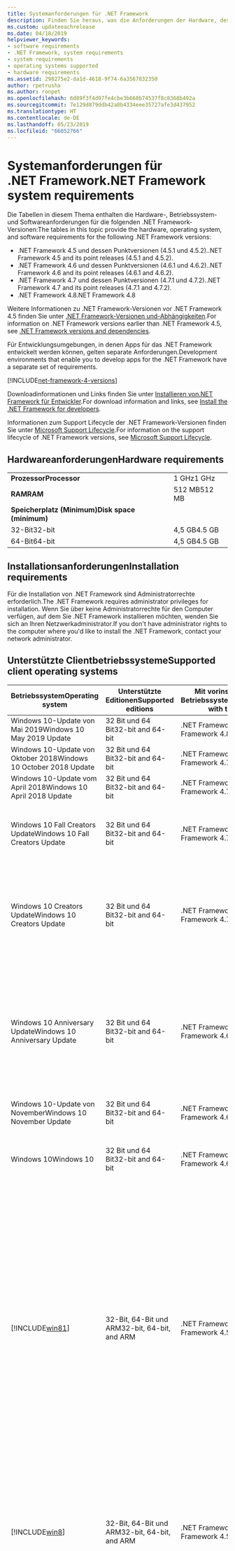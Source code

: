 ```yaml
---
title: Systemanforderungen für .NET Framework
description: Finden Sie heraus, was die Anforderungen der Hardware, des Betriebssystems und der Software sind, um .NET Framework 4.5 und höhere Versionen zu installieren.
ms.custom: updateeachrelease
ms.date: 04/18/2019
helpviewer_keywords:
- software requirements
- .NET Framework, system requirements
- system requirements
- operating systems supported
- hardware requirements
ms.assetid: 298275e2-da1d-4618-9f74-6a3567832350
author: rpetrusha
ms.author: ronpet
ms.openlocfilehash: 6d89f3f4d97fe4cbe3b660b74537f8c8368b492a
ms.sourcegitcommit: 7e129d879ddb42a8b4334eee35727afe3d437952
ms.translationtype: HT
ms.contentlocale: de-DE
ms.lasthandoff: 05/23/2019
ms.locfileid: "66052766"
---
```

# <a name="net-framework-system-requirements"></a><span data-ttu-id="fb94a-103">Systemanforderungen für .NET Framework</span><span class="sxs-lookup"><span data-stu-id="fb94a-103">.NET Framework system requirements</span></span>

<span data-ttu-id="fb94a-104">Die Tabellen in diesem Thema enthalten die Hardware-, Betriebssystem- und Softwareanforderungen für die folgenden .NET Framework-Versionen:</span><span class="sxs-lookup"><span data-stu-id="fb94a-104">The tables in this topic provide the hardware, operating system, and software requirements for the following .NET Framework versions:</span></span>

* <span data-ttu-id="fb94a-105">.NET Framework 4.5 und dessen Punktversionen (4.5.1 und 4.5.2).</span><span class="sxs-lookup"><span data-stu-id="fb94a-105">.NET Framework 4.5 and its point releases (4.5.1 and 4.5.2).</span></span>
* <span data-ttu-id="fb94a-106">.NET Framework 4.6 und dessen Punktversionen (4.6.1 und 4.6.2).</span><span class="sxs-lookup"><span data-stu-id="fb94a-106">.NET Framework 4.6 and its point releases (4.6.1 and 4.6.2).</span></span>
* <span data-ttu-id="fb94a-107">.NET Framework 4.7 und dessen Punktversionen (4.7.1 und 4.7.2).</span><span class="sxs-lookup"><span data-stu-id="fb94a-107">.NET Framework 4.7 and its point releases (4.7.1 and 4.7.2).</span></span>
* <span data-ttu-id="fb94a-108">.NET Framework 4.8</span><span class="sxs-lookup"><span data-stu-id="fb94a-108">.NET Framework 4.8</span></span>

<span data-ttu-id="fb94a-109">Weitere Informationen zu .NET Framework-Versionen vor .NET Framework 4.5 finden Sie unter [.NET Framework-Versionen und-Abhängigkeiten](../migration-guide/versions-and-dependencies.md).</span><span class="sxs-lookup"><span data-stu-id="fb94a-109">For information on .NET Framework versions earlier than .NET Framework 4.5, see [.NET Framework versions and dependencies](../migration-guide/versions-and-dependencies.md).</span></span>

<span data-ttu-id="fb94a-110">Für Entwicklungsumgebungen, in denen Apps für das .NET Framework entwickelt werden können, gelten separate Anforderungen.</span><span class="sxs-lookup"><span data-stu-id="fb94a-110">Development environments that enable you to develop apps for the .NET Framework have a separate set of requirements.</span></span>

[!INCLUDE[net-framework-4-versions](../../../includes/net-framework-4x-versions.md)]

<span data-ttu-id="fb94a-111">Downloadinformationen und Links finden Sie unter [Installieren von.NET Framework für Entwickler](../../../docs/framework/install/guide-for-developers.md).</span><span class="sxs-lookup"><span data-stu-id="fb94a-111">For download information and links, see [Install the .NET Framework for developers](../../../docs/framework/install/guide-for-developers.md).</span></span>

<span data-ttu-id="fb94a-112">Informationen zum Support Lifecycle der .NET Framework-Versionen finden Sie unter [Microsoft Support Lifecycle](https://support.microsoft.com/lifecycle/search?sort=PN&alpha=Microsoft%20.NET%20Framework&Filter=FilterNO).</span><span class="sxs-lookup"><span data-stu-id="fb94a-112">For information on the support lifecycle of .NET Framework versions, see [Microsoft Support Lifecycle](https://support.microsoft.com/lifecycle/search?sort=PN&alpha=Microsoft%20.NET%20Framework&Filter=FilterNO).</span></span>

## <a name="hardware-requirements"></a><span data-ttu-id="fb94a-113">Hardwareanforderungen</span><span class="sxs-lookup"><span data-stu-id="fb94a-113">Hardware requirements</span></span>

|                          |        |
| ------------------------ | ------ |
| <span data-ttu-id="fb94a-114">**Prozessor**</span><span class="sxs-lookup"><span data-stu-id="fb94a-114">**Processor**</span></span>            | <span data-ttu-id="fb94a-115">1 GHz</span><span class="sxs-lookup"><span data-stu-id="fb94a-115">1 GHz</span></span>  |
| <span data-ttu-id="fb94a-116">**RAM**</span><span class="sxs-lookup"><span data-stu-id="fb94a-116">**RAM**</span></span>                  | <span data-ttu-id="fb94a-117">512 MB</span><span class="sxs-lookup"><span data-stu-id="fb94a-117">512 MB</span></span> |
| <span data-ttu-id="fb94a-118">**Speicherplatz (Minimum)**</span><span class="sxs-lookup"><span data-stu-id="fb94a-118">**Disk space (minimum)**</span></span> |        |
| <span data-ttu-id="fb94a-119">32-Bit</span><span class="sxs-lookup"><span data-stu-id="fb94a-119">32-bit</span></span>                   | <span data-ttu-id="fb94a-120">4,5 GB</span><span class="sxs-lookup"><span data-stu-id="fb94a-120">4.5 GB</span></span> |
| <span data-ttu-id="fb94a-121">64-Bit</span><span class="sxs-lookup"><span data-stu-id="fb94a-121">64-bit</span></span>                   | <span data-ttu-id="fb94a-122">4,5 GB</span><span class="sxs-lookup"><span data-stu-id="fb94a-122">4.5 GB</span></span> |

## <a name="installation-requirements"></a><span data-ttu-id="fb94a-123">Installationsanforderungen</span><span class="sxs-lookup"><span data-stu-id="fb94a-123">Installation requirements</span></span>

<span data-ttu-id="fb94a-124">Für die Installation von .NET Framework sind Administratorrechte erforderlich.</span><span class="sxs-lookup"><span data-stu-id="fb94a-124">The .NET Framework requires administrator privileges for installation.</span></span> <span data-ttu-id="fb94a-125">Wenn Sie über keine Administratorrechte für den Computer verfügen, auf dem Sie .NET Framework installieren möchten, wenden Sie sich an Ihren Netzwerkadministrator.</span><span class="sxs-lookup"><span data-stu-id="fb94a-125">If you don't have administrator rights to the computer where you'd like to install the .NET Framework, contact your network administrator.</span></span>

## <a name="supported-client-operating-systems"></a><span data-ttu-id="fb94a-126">Unterstützte Clientbetriebssysteme</span><span class="sxs-lookup"><span data-stu-id="fb94a-126">Supported client operating systems</span></span>

| <span data-ttu-id="fb94a-127">Betriebssystem</span><span class="sxs-lookup"><span data-stu-id="fb94a-127">Operating system</span></span> | <span data-ttu-id="fb94a-128">Unterstützte Editionen</span><span class="sxs-lookup"><span data-stu-id="fb94a-128">Supported editions</span></span> | <span data-ttu-id="fb94a-129">Mit vorinstalliertem Betriebssystem</span><span class="sxs-lookup"><span data-stu-id="fb94a-129">Preinstalled with the OS</span></span> | <span data-ttu-id="fb94a-130">Separat installierbar</span><span class="sxs-lookup"><span data-stu-id="fb94a-130">Installable separately</span></span> |
| ---------------- | ------------------ | ------------------------ | ---------------------- |
| <span data-ttu-id="fb94a-131">Windows 10-Update von Mai 2019</span><span class="sxs-lookup"><span data-stu-id="fb94a-131">Windows 10 May 2019 Update</span></span> | <span data-ttu-id="fb94a-132">32 Bit und 64 Bit</span><span class="sxs-lookup"><span data-stu-id="fb94a-132">32-bit and 64-bit</span></span> | <span data-ttu-id="fb94a-133">.NET Framework 4.8</span><span class="sxs-lookup"><span data-stu-id="fb94a-133">.NET Framework 4.8</span></span> | -- |
| <span data-ttu-id="fb94a-134">Windows 10-Update von Oktober 2018</span><span class="sxs-lookup"><span data-stu-id="fb94a-134">Windows 10 October 2018 Update</span></span> | <span data-ttu-id="fb94a-135">32 Bit und 64 Bit</span><span class="sxs-lookup"><span data-stu-id="fb94a-135">32-bit and 64-bit</span></span> | <span data-ttu-id="fb94a-136">.NET Framework 4.7.2</span><span class="sxs-lookup"><span data-stu-id="fb94a-136">.NET Framework 4.7.2</span></span> | <span data-ttu-id="fb94a-137">.NET Framework 4.8</span><span class="sxs-lookup"><span data-stu-id="fb94a-137">.NET Framework 4.8</span></span> |
| <span data-ttu-id="fb94a-138">Windows 10-Update vom April 2018</span><span class="sxs-lookup"><span data-stu-id="fb94a-138">Windows 10 April 2018 Update</span></span> | <span data-ttu-id="fb94a-139">32 Bit und 64 Bit</span><span class="sxs-lookup"><span data-stu-id="fb94a-139">32-bit and 64-bit</span></span> | <span data-ttu-id="fb94a-140">.NET Framework 4.7.2</span><span class="sxs-lookup"><span data-stu-id="fb94a-140">.NET Framework 4.7.2</span></span> |<span data-ttu-id="fb94a-141">.NET Framework 4.8</span><span class="sxs-lookup"><span data-stu-id="fb94a-141">.NET Framework 4.8</span></span>|
| <span data-ttu-id="fb94a-142">Windows 10 Fall Creators Update</span><span class="sxs-lookup"><span data-stu-id="fb94a-142">Windows 10 Fall Creators Update</span></span> | <span data-ttu-id="fb94a-143">32 Bit und 64 Bit</span><span class="sxs-lookup"><span data-stu-id="fb94a-143">32-bit and 64-bit</span></span> | <span data-ttu-id="fb94a-144">.NET Framework 4.7.1</span><span class="sxs-lookup"><span data-stu-id="fb94a-144">.NET Framework 4.7.1</span></span> | <span data-ttu-id="fb94a-145">.NET Framework 4.7.2</span><span class="sxs-lookup"><span data-stu-id="fb94a-145">.NET Framework 4.7.2</span></span><br/><br/><span data-ttu-id="fb94a-146">.NET Framework 4.8</span><span class="sxs-lookup"><span data-stu-id="fb94a-146">.NET Framework 4.8</span></span> |
| <span data-ttu-id="fb94a-147">Windows 10 Creators Update</span><span class="sxs-lookup"><span data-stu-id="fb94a-147">Windows 10 Creators Update</span></span> | <span data-ttu-id="fb94a-148">32 Bit und 64 Bit</span><span class="sxs-lookup"><span data-stu-id="fb94a-148">32-bit and 64-bit</span></span> | <span data-ttu-id="fb94a-149">.NET Framework 4.7</span><span class="sxs-lookup"><span data-stu-id="fb94a-149">.NET Framework 4.7</span></span> | <span data-ttu-id="fb94a-150">.NET Framework 4.7.1</span><span class="sxs-lookup"><span data-stu-id="fb94a-150">.NET Framework 4.7.1</span></span><br/><br/><span data-ttu-id="fb94a-151">.NET Framework 4.7.2</span><span class="sxs-lookup"><span data-stu-id="fb94a-151">.NET Framework 4.7.2</span></span><br/><br/><span data-ttu-id="fb94a-152">.NET Framework 4.8</span><span class="sxs-lookup"><span data-stu-id="fb94a-152">.NET Framework 4.8</span></span> |
| <span data-ttu-id="fb94a-153">Windows 10 Anniversary Update</span><span class="sxs-lookup"><span data-stu-id="fb94a-153">Windows 10 Anniversary Update</span></span> | <span data-ttu-id="fb94a-154">32 Bit und 64 Bit</span><span class="sxs-lookup"><span data-stu-id="fb94a-154">32-bit and 64-bit</span></span> | <span data-ttu-id="fb94a-155">.NET Framework 4.6.2</span><span class="sxs-lookup"><span data-stu-id="fb94a-155">.NET Framework 4.6.2</span></span> |<span data-ttu-id="fb94a-156">.NET Framework 4.7</span><span class="sxs-lookup"><span data-stu-id="fb94a-156">.NET Framework 4.7</span></span><br/><br/><span data-ttu-id="fb94a-157">.NET Framework 4.7.1</span><span class="sxs-lookup"><span data-stu-id="fb94a-157">.NET Framework 4.7.1</span></span><br/><br/><span data-ttu-id="fb94a-158">.NET Framework 4.7.2</span><span class="sxs-lookup"><span data-stu-id="fb94a-158">.NET Framework 4.7.2</span></span><br/><br/><span data-ttu-id="fb94a-159">.NET Framework 4.8</span><span class="sxs-lookup"><span data-stu-id="fb94a-159">.NET Framework 4.8</span></span>  |
| <span data-ttu-id="fb94a-160">Windows 10-Update von November</span><span class="sxs-lookup"><span data-stu-id="fb94a-160">Windows 10 November Update</span></span> | <span data-ttu-id="fb94a-161">32 Bit und 64 Bit</span><span class="sxs-lookup"><span data-stu-id="fb94a-161">32-bit and 64-bit</span></span> | <span data-ttu-id="fb94a-162">.NET Framework 4.6.1</span><span class="sxs-lookup"><span data-stu-id="fb94a-162">.NET Framework 4.6.1</span></span> | <span data-ttu-id="fb94a-163">.NET Framework 4.6.2</span><span class="sxs-lookup"><span data-stu-id="fb94a-163">.NET Framework 4.6.2</span></span> |
| <span data-ttu-id="fb94a-164">Windows 10</span><span class="sxs-lookup"><span data-stu-id="fb94a-164">Windows 10</span></span> | <span data-ttu-id="fb94a-165">32 Bit und 64 Bit</span><span class="sxs-lookup"><span data-stu-id="fb94a-165">32-bit and 64-bit</span></span> | <span data-ttu-id="fb94a-166">.NET Framework 4.6</span><span class="sxs-lookup"><span data-stu-id="fb94a-166">.NET Framework 4.6</span></span> | <span data-ttu-id="fb94a-167">.NET Framework 4.6.1</span><span class="sxs-lookup"><span data-stu-id="fb94a-167">.NET Framework 4.6.1</span></span> <br/><br/> <span data-ttu-id="fb94a-168">.NET Framework 4.6.2</span><span class="sxs-lookup"><span data-stu-id="fb94a-168">.NET Framework 4.6.2</span></span> |
| [!INCLUDE[win81](../../../includes/win81-md.md)] | <span data-ttu-id="fb94a-169">32-Bit, 64-Bit und ARM</span><span class="sxs-lookup"><span data-stu-id="fb94a-169">32-bit, 64-bit, and ARM</span></span> | <span data-ttu-id="fb94a-170">.NET Framework 4.5.1</span><span class="sxs-lookup"><span data-stu-id="fb94a-170">.NET Framework 4.5.1</span></span> | <span data-ttu-id="fb94a-171">.NET Framework 4.5.2</span><span class="sxs-lookup"><span data-stu-id="fb94a-171">.NET Framework 4.5.2</span></span><br /><br /> <span data-ttu-id="fb94a-172">.NET Framework 4.6</span><span class="sxs-lookup"><span data-stu-id="fb94a-172">.NET Framework 4.6</span></span><br /><br /> <span data-ttu-id="fb94a-173">.NET Framework 4.6.1</span><span class="sxs-lookup"><span data-stu-id="fb94a-173">.NET Framework 4.6.1</span></span><br /><br /> <span data-ttu-id="fb94a-174">.NET Framework 4.6.2</span><span class="sxs-lookup"><span data-stu-id="fb94a-174">.NET Framework 4.6.2</span></span><br /><br /><span data-ttu-id="fb94a-175">.NET Framework 4.7</span><span class="sxs-lookup"><span data-stu-id="fb94a-175">.NET Framework 4.7</span></span><br/><br/><span data-ttu-id="fb94a-176">.NET Framework 4.7.1</span><span class="sxs-lookup"><span data-stu-id="fb94a-176">.NET Framework 4.7.1</span></span><br/><br/><span data-ttu-id="fb94a-177">.NET Framework 4.7.2</span><span class="sxs-lookup"><span data-stu-id="fb94a-177">.NET Framework 4.7.2</span></span><br/><br/><span data-ttu-id="fb94a-178">.NET Framework 4.8</span><span class="sxs-lookup"><span data-stu-id="fb94a-178">.NET Framework 4.8</span></span> |
| [!INCLUDE[win8](../../../includes/win8-md.md)] | <span data-ttu-id="fb94a-179">32-Bit, 64-Bit und ARM</span><span class="sxs-lookup"><span data-stu-id="fb94a-179">32-bit, 64-bit, and ARM</span></span> | <span data-ttu-id="fb94a-180">.NET Framework 4.5</span><span class="sxs-lookup"><span data-stu-id="fb94a-180">.NET Framework 4.5</span></span> | <span data-ttu-id="fb94a-181">.NET Framework 4.5.1</span><span class="sxs-lookup"><span data-stu-id="fb94a-181">.NET Framework 4.5.1</span></span><br /><br /><span data-ttu-id="fb94a-182">.NET Framework 4.5.2</span><span class="sxs-lookup"><span data-stu-id="fb94a-182">.NET Framework 4.5.2</span></span><br /><br /> <span data-ttu-id="fb94a-183">.NET Framework 4.6</span><span class="sxs-lookup"><span data-stu-id="fb94a-183">.NET Framework 4.6</span></span><br /><br /> <span data-ttu-id="fb94a-184">.NET Framework 4.6.1</span><span class="sxs-lookup"><span data-stu-id="fb94a-184">.NET Framework 4.6.1</span></span> |
| <span data-ttu-id="fb94a-185">Windows 7 SP1</span><span class="sxs-lookup"><span data-stu-id="fb94a-185">Windows 7 SP1</span></span>|<span data-ttu-id="fb94a-186">32 Bit und 64 Bit</span><span class="sxs-lookup"><span data-stu-id="fb94a-186">32-bit and 64-bit</span></span> | -- | <span data-ttu-id="fb94a-187">.NET Framework 4</span><span class="sxs-lookup"><span data-stu-id="fb94a-187">.NET Framework 4</span></span><br /><br /> <span data-ttu-id="fb94a-188">.NET Framework 4.5</span><span class="sxs-lookup"><span data-stu-id="fb94a-188">.NET Framework 4.5</span></span><br /><br /> <span data-ttu-id="fb94a-189">.NET Framework 4.5.1</span><span class="sxs-lookup"><span data-stu-id="fb94a-189">.NET Framework 4.5.1</span></span><br /><br /> <span data-ttu-id="fb94a-190">.NET Framework 4.5.2</span><span class="sxs-lookup"><span data-stu-id="fb94a-190">.NET Framework 4.5.2</span></span><br /><br /> <span data-ttu-id="fb94a-191">.NET Framework 4.6</span><span class="sxs-lookup"><span data-stu-id="fb94a-191">.NET Framework 4.6</span></span><br /><br /> <span data-ttu-id="fb94a-192">.NET Framework 4.6.1</span><span class="sxs-lookup"><span data-stu-id="fb94a-192">.NET Framework 4.6.1</span></span><br /><br /> <span data-ttu-id="fb94a-193">.NET Framework 4.6.2</span><span class="sxs-lookup"><span data-stu-id="fb94a-193">.NET Framework 4.6.2</span></span><br /><br /><span data-ttu-id="fb94a-194">.NET Framework 4.7</span><span class="sxs-lookup"><span data-stu-id="fb94a-194">.NET Framework 4.7</span></span><br/><br/><span data-ttu-id="fb94a-195">.NET Framework 4.7.1</span><span class="sxs-lookup"><span data-stu-id="fb94a-195">.NET Framework 4.7.1</span></span><br/><br/><span data-ttu-id="fb94a-196">.NET Framework 4.7.2</span><span class="sxs-lookup"><span data-stu-id="fb94a-196">.NET Framework 4.7.2</span></span><br/><br/><span data-ttu-id="fb94a-197">.NET Framework 4.8</span><span class="sxs-lookup"><span data-stu-id="fb94a-197">.NET Framework 4.8</span></span> |
| <span data-ttu-id="fb94a-198">Windows Vista SP2</span><span class="sxs-lookup"><span data-stu-id="fb94a-198">Windows Vista SP2</span></span>|<span data-ttu-id="fb94a-199">32 Bit und 64 Bit</span><span class="sxs-lookup"><span data-stu-id="fb94a-199">32-bit and 64-bit</span></span> | -- | <span data-ttu-id="fb94a-200">.NET Framework 4</span><span class="sxs-lookup"><span data-stu-id="fb94a-200">.NET Framework 4</span></span><br /><br /> <span data-ttu-id="fb94a-201">.NET Framework 4.5</span><span class="sxs-lookup"><span data-stu-id="fb94a-201">.NET Framework 4.5</span></span><br /><br /> <span data-ttu-id="fb94a-202">.NET Framework 4.5.1</span><span class="sxs-lookup"><span data-stu-id="fb94a-202">.NET Framework 4.5.1</span></span><br /><br /> <span data-ttu-id="fb94a-203">.NET Framework 4.5.2</span><span class="sxs-lookup"><span data-stu-id="fb94a-203">.NET Framework 4.5.2</span></span><br /><br /> <span data-ttu-id="fb94a-204">.NET Framework 4.6</span><span class="sxs-lookup"><span data-stu-id="fb94a-204">.NET Framework 4.6</span></span> |
| <span data-ttu-id="fb94a-205">Windows XP</span><span class="sxs-lookup"><span data-stu-id="fb94a-205">Windows XP</span></span> |<span data-ttu-id="fb94a-206">32 Bit und 64 Bit</span><span class="sxs-lookup"><span data-stu-id="fb94a-206">32-bit and 64-bit</span></span> | -- | <span data-ttu-id="fb94a-207">.NET Framework 4</span><span class="sxs-lookup"><span data-stu-id="fb94a-207">.NET Framework 4</span></span> |

 <span data-ttu-id="fb94a-208">**Hinweise:**</span><span class="sxs-lookup"><span data-stu-id="fb94a-208">**Notes:**</span></span>

- <span data-ttu-id="fb94a-209">Auf Windows 7-Systemen erfordert .NET Framework Windows 7 SP1.</span><span class="sxs-lookup"><span data-stu-id="fb94a-209">On Windows 7 systems, the .NET Framework requires Windows 7 SP1.</span></span> <span data-ttu-id="fb94a-210">Wenn Sie mit Windows 7 arbeiten und Service Pack 1 noch nicht installiert haben, müssen Sie dies nachholen, bevor Sie .NET Framework installieren.</span><span class="sxs-lookup"><span data-stu-id="fb94a-210">If you're on Windows 7 and haven't yet installed Service Pack 1, you need to do so before installing the .NET Framework.</span></span>

- <span data-ttu-id="fb94a-211">.NET Framework 4.5 wird in der Windows Preinstallation Environment (Windows PE) unterstützt.</span><span class="sxs-lookup"><span data-stu-id="fb94a-211">.NET Framework 4.5 is supported on the Windows Preinstallation Environment (Windows PE).</span></span> <span data-ttu-id="fb94a-212">Windows PE unterstützt nicht alle Funktionen.</span><span class="sxs-lookup"><span data-stu-id="fb94a-212">Not all features are supported on Windows PE.</span></span>

- <span data-ttu-id="fb94a-213">.NET Framework 4 unterstützt auch die IA64-Plattform.</span><span class="sxs-lookup"><span data-stu-id="fb94a-213">.NET Framework 4 also supports the IA64 platform.</span></span>

- <span data-ttu-id="fb94a-214">Um bestmögliche Kompatibilität und höchste Sicherheit zu gewährleisten, wird für alle Plattformen empfohlen, ein Upgrade auf das neueste Windows Service Pack durchzuführen und wichtige Updates zu installieren, die auf der [Windows Update-Website](https://go.microsoft.com/fwlink/?LinkId=168461) verfügbar sind.</span><span class="sxs-lookup"><span data-stu-id="fb94a-214">For all platforms, we recommend that you upgrade to the latest Windows Service Pack and install critical updates available from the [Windows Update website](https://go.microsoft.com/fwlink/?LinkId=168461) to ensure the best compatibility and security.</span></span>

- <span data-ttu-id="fb94a-215">Unter 64-Bit-Betriebssystemen unterstützt das .NET Framework sowohl WOW64 (32-Bit-Verarbeitung auf einem 64-Bit-Computer) als auch native 64-Bit-Verarbeitung.</span><span class="sxs-lookup"><span data-stu-id="fb94a-215">On 64-bit operating systems, the .NET Framework supports both WOW64 (32-bit processing on a 64-bit machine) and| native 64-bit processing.</span></span>

## <a name="supported-server-operating-systems"></a><span data-ttu-id="fb94a-216">Unterstützte Serverbetriebssysteme</span><span class="sxs-lookup"><span data-stu-id="fb94a-216">Supported server operating systems</span></span>

| <span data-ttu-id="fb94a-217">Betriebssystem</span><span class="sxs-lookup"><span data-stu-id="fb94a-217">Operating system</span></span> | <span data-ttu-id="fb94a-218">Unterstützte Editionen</span><span class="sxs-lookup"><span data-stu-id="fb94a-218">Supported editions</span></span> | <span data-ttu-id="fb94a-219">Mit vorinstalliertem Betriebssystem</span><span class="sxs-lookup"><span data-stu-id="fb94a-219">Preinstalled with the OS</span></span> | <span data-ttu-id="fb94a-220">Separat installierbar</span><span class="sxs-lookup"><span data-stu-id="fb94a-220">Installable separately</span></span> |
| ---------------- | ------------------ | ------------------------ | ---------------------- |
| <span data-ttu-id="fb94a-221">Windows Server 2019</span><span class="sxs-lookup"><span data-stu-id="fb94a-221">Windows Server 2019</span></span> | <span data-ttu-id="fb94a-222">64-Bit</span><span class="sxs-lookup"><span data-stu-id="fb94a-222">64-bit</span></span> | <span data-ttu-id="fb94a-223">.NET Framework 4.7.2</span><span class="sxs-lookup"><span data-stu-id="fb94a-223">.NET Framework 4.7.2</span></span> | <span data-ttu-id="fb94a-224">.NET Framework 4.8</span><span class="sxs-lookup"><span data-stu-id="fb94a-224">.NET Framework 4.8</span></span> |
| <span data-ttu-id="fb94a-225">Windows Server, Version 1809</span><span class="sxs-lookup"><span data-stu-id="fb94a-225">Windows Server, version 1809</span></span> | <span data-ttu-id="fb94a-226">64-Bit</span><span class="sxs-lookup"><span data-stu-id="fb94a-226">64-bit</span></span> | <span data-ttu-id="fb94a-227">.NET Framework 4.7.2</span><span class="sxs-lookup"><span data-stu-id="fb94a-227">.NET Framework 4.7.2</span></span> | <span data-ttu-id="fb94a-228">.NET Framework 4.8</span><span class="sxs-lookup"><span data-stu-id="fb94a-228">.NET Framework 4.8</span></span> |
| <span data-ttu-id="fb94a-229">Windows Server Version 1803</span><span class="sxs-lookup"><span data-stu-id="fb94a-229">Windows Server, version 1803</span></span> | <span data-ttu-id="fb94a-230">64-Bit</span><span class="sxs-lookup"><span data-stu-id="fb94a-230">64-bit</span></span> | <span data-ttu-id="fb94a-231">.NET Framework 4.7.2</span><span class="sxs-lookup"><span data-stu-id="fb94a-231">.NET Framework 4.7.2</span></span> | <span data-ttu-id="fb94a-232">.NET Framework 4.8</span><span class="sxs-lookup"><span data-stu-id="fb94a-232">.NET Framework 4.8</span></span> |
| <span data-ttu-id="fb94a-233">Windows Server, Version 1709</span><span class="sxs-lookup"><span data-stu-id="fb94a-233">Windows Server, version 1709</span></span> | <span data-ttu-id="fb94a-234">64-Bit</span><span class="sxs-lookup"><span data-stu-id="fb94a-234">64-bit</span></span> | <span data-ttu-id="fb94a-235">.NET Framework 4.7.1</span><span class="sxs-lookup"><span data-stu-id="fb94a-235">.NET Framework 4.7.1</span></span> | <span data-ttu-id="fb94a-236">.NET Framework 4.7.2</span><span class="sxs-lookup"><span data-stu-id="fb94a-236">.NET Framework 4.7.2</span></span>|
| <span data-ttu-id="fb94a-237">Windows Server 2016</span><span class="sxs-lookup"><span data-stu-id="fb94a-237">Windows Server 2016</span></span> | <span data-ttu-id="fb94a-238">64-Bit</span><span class="sxs-lookup"><span data-stu-id="fb94a-238">64-bit</span></span> | <span data-ttu-id="fb94a-239">.NET Framework 4.6.2</span><span class="sxs-lookup"><span data-stu-id="fb94a-239">.NET Framework 4.6.2</span></span> | <span data-ttu-id="fb94a-240">.NET Framework 4.7</span><span class="sxs-lookup"><span data-stu-id="fb94a-240">.NET Framework 4.7</span></span><br/><br/> <span data-ttu-id="fb94a-241">.NET Framework 4.7.1</span><span class="sxs-lookup"><span data-stu-id="fb94a-241">.NET Framework 4.7.1</span></span><br/><br/><span data-ttu-id="fb94a-242">.NET Framework 4.7.2</span><span class="sxs-lookup"><span data-stu-id="fb94a-242">.NET Framework 4.7.2</span></span><br/><br/><span data-ttu-id="fb94a-243">.NET Framework 4.8</span><span class="sxs-lookup"><span data-stu-id="fb94a-243">.NET Framework 4.8</span></span> |
| <span data-ttu-id="fb94a-244">Windows Server 2012 R2</span><span class="sxs-lookup"><span data-stu-id="fb94a-244">Windows Server 2012 R2</span></span> | <span data-ttu-id="fb94a-245">64-Bit</span><span class="sxs-lookup"><span data-stu-id="fb94a-245">64-bit</span></span> | <span data-ttu-id="fb94a-246">.NET Framework 4.5.1</span><span class="sxs-lookup"><span data-stu-id="fb94a-246">.NET Framework 4.5.1</span></span> | <span data-ttu-id="fb94a-247">.NET Framework 4.5.2</span><span class="sxs-lookup"><span data-stu-id="fb94a-247">.NET Framework 4.5.2</span></span><br /><br /> <span data-ttu-id="fb94a-248">.NET Framework 4.6</span><span class="sxs-lookup"><span data-stu-id="fb94a-248">.NET Framework 4.6</span></span><br /><br /> <span data-ttu-id="fb94a-249">.NET Framework 4.6.1</span><span class="sxs-lookup"><span data-stu-id="fb94a-249">.NET Framework 4.6.1</span></span><br /><br /> <span data-ttu-id="fb94a-250">.NET Framework 4.6.2</span><span class="sxs-lookup"><span data-stu-id="fb94a-250">.NET Framework 4.6.2</span></span><br /><br /><span data-ttu-id="fb94a-251">.NET Framework 4.7</span><span class="sxs-lookup"><span data-stu-id="fb94a-251">.NET Framework 4.7</span></span><br/><br/> <span data-ttu-id="fb94a-252">.NET Framework 4.7.1</span><span class="sxs-lookup"><span data-stu-id="fb94a-252">.NET Framework 4.7.1</span></span><br/><br/><span data-ttu-id="fb94a-253">.NET Framework 4.7.2</span><span class="sxs-lookup"><span data-stu-id="fb94a-253">.NET Framework 4.7.2</span></span><br/><br/><span data-ttu-id="fb94a-254">.NET Framework 4.8</span><span class="sxs-lookup"><span data-stu-id="fb94a-254">.NET Framework 4.8</span></span> |
| <span data-ttu-id="fb94a-255">Windows Server 2012 (64-Bit-Edition)</span><span class="sxs-lookup"><span data-stu-id="fb94a-255">Windows Server 2012 (64-bit edition)</span></span> | <span data-ttu-id="fb94a-256">64-Bit</span><span class="sxs-lookup"><span data-stu-id="fb94a-256">64-bit</span></span>| <span data-ttu-id="fb94a-257">.NET Framework 4.5</span><span class="sxs-lookup"><span data-stu-id="fb94a-257">.NET Framework 4.5</span></span> | <span data-ttu-id="fb94a-258">.NET Framework 4.5.1</span><span class="sxs-lookup"><span data-stu-id="fb94a-258">.NET Framework 4.5.1</span></span><br /><br /> <span data-ttu-id="fb94a-259">.NET Framework 4.5.2</span><span class="sxs-lookup"><span data-stu-id="fb94a-259">.NET Framework 4.5.2</span></span><br /><br /> <span data-ttu-id="fb94a-260">.NET Framework 4.6</span><span class="sxs-lookup"><span data-stu-id="fb94a-260">.NET Framework 4.6</span></span><br /><br /> <span data-ttu-id="fb94a-261">.NET Framework 4.6.1</span><span class="sxs-lookup"><span data-stu-id="fb94a-261">.NET Framework 4.6.1</span></span><br /><br /> <span data-ttu-id="fb94a-262">.NET Framework 4.6.2</span><span class="sxs-lookup"><span data-stu-id="fb94a-262">.NET Framework 4.6.2</span></span><br /><br /><span data-ttu-id="fb94a-263">.NET Framework 4.7</span><span class="sxs-lookup"><span data-stu-id="fb94a-263">.NET Framework 4.7</span></span><br/><br/><span data-ttu-id="fb94a-264">.NET Framework 4.7.1</span><span class="sxs-lookup"><span data-stu-id="fb94a-264">.NET Framework 4.7.1</span></span><br/><br/><span data-ttu-id="fb94a-265">.NET Framework 4.7.2</span><span class="sxs-lookup"><span data-stu-id="fb94a-265">.NET Framework 4.7.2</span></span><br/><br/><span data-ttu-id="fb94a-266">.NET Framework 4.8</span><span class="sxs-lookup"><span data-stu-id="fb94a-266">.NET Framework 4.8</span></span> |
| <span data-ttu-id="fb94a-267">Windows Server 2008 R2 SP1</span><span class="sxs-lookup"><span data-stu-id="fb94a-267">Windows Server 2008 R2 SP1</span></span>|<span data-ttu-id="fb94a-268">64-Bit</span><span class="sxs-lookup"><span data-stu-id="fb94a-268">64-bit</span></span> | -- | <span data-ttu-id="fb94a-269">.NET Framework 4</span><span class="sxs-lookup"><span data-stu-id="fb94a-269">.NET Framework 4</span></span><br /><br /> <span data-ttu-id="fb94a-270">.NET Framework 4.5</span><span class="sxs-lookup"><span data-stu-id="fb94a-270">.NET Framework 4.5</span></span><br /><br /> <span data-ttu-id="fb94a-271">.NET Framework 4.5.1</span><span class="sxs-lookup"><span data-stu-id="fb94a-271">.NET Framework 4.5.1</span></span><br /><br /> <span data-ttu-id="fb94a-272">.NET Framework 4.5.2</span><span class="sxs-lookup"><span data-stu-id="fb94a-272">.NET Framework 4.5.2</span></span><br /><br /> <span data-ttu-id="fb94a-273">.NET Framework 4.6</span><span class="sxs-lookup"><span data-stu-id="fb94a-273">.NET Framework 4.6</span></span><br /><br /> <span data-ttu-id="fb94a-274">.NET Framework 4.6.1</span><span class="sxs-lookup"><span data-stu-id="fb94a-274">.NET Framework 4.6.1</span></span><br /><br /> <span data-ttu-id="fb94a-275">.NET Framework 4.6.2</span><span class="sxs-lookup"><span data-stu-id="fb94a-275">.NET Framework 4.6.2</span></span><br /><br /><span data-ttu-id="fb94a-276">.NET Framework 4.7</span><span class="sxs-lookup"><span data-stu-id="fb94a-276">.NET Framework 4.7</span></span><br/><br/><span data-ttu-id="fb94a-277">.NET Framework 4.7.1</span><span class="sxs-lookup"><span data-stu-id="fb94a-277">.NET Framework 4.7.1</span></span><br/><br/><span data-ttu-id="fb94a-278">.NET Framework 4.7.2</span><span class="sxs-lookup"><span data-stu-id="fb94a-278">.NET Framework 4.7.2</span></span><br/><br/><span data-ttu-id="fb94a-279">.NET Framework 4.8</span><span class="sxs-lookup"><span data-stu-id="fb94a-279">.NET Framework 4.8</span></span> |
| <span data-ttu-id="fb94a-280">Windows Server 2008 SP2</span><span class="sxs-lookup"><span data-stu-id="fb94a-280">Windows Server 2008 SP2</span></span>|<span data-ttu-id="fb94a-281">32 Bit und 64 Bit</span><span class="sxs-lookup"><span data-stu-id="fb94a-281">32-bit and 64-bit</span></span> | -- | <span data-ttu-id="fb94a-282">.NET Framework 4</span><span class="sxs-lookup"><span data-stu-id="fb94a-282">.NET Framework 4</span></span><br /><br /> <span data-ttu-id="fb94a-283">.NET Framework 4.5</span><span class="sxs-lookup"><span data-stu-id="fb94a-283">.NET Framework 4.5</span></span><br /><br /> <span data-ttu-id="fb94a-284">.NET Framework 4.5.1</span><span class="sxs-lookup"><span data-stu-id="fb94a-284">.NET Framework 4.5.1</span></span><br /><br /> <span data-ttu-id="fb94a-285">.NET Framework 4.5.2</span><span class="sxs-lookup"><span data-stu-id="fb94a-285">.NET Framework 4.5.2</span></span><br /><br /> <span data-ttu-id="fb94a-286">.NET Framework 4.6</span><span class="sxs-lookup"><span data-stu-id="fb94a-286">.NET Framework 4.6</span></span> |

 <span data-ttu-id="fb94a-287">**Hinweise:**</span><span class="sxs-lookup"><span data-stu-id="fb94a-287">**Notes:**</span></span>

- [!INCLUDE[winserver8](../../../includes/winserver8-md.md)] <span data-ttu-id="fb94a-288">enthält .NET Framework 4.5, Sie müssen also keine separate Installation durchführen.</span><span class="sxs-lookup"><span data-stu-id="fb94a-288">includes .NET Framework 4.5, so you don't have to install it separately.</span></span> <span data-ttu-id="fb94a-289">Ebenso enthält [!INCLUDE[winblue_server_2](../../../includes/winblue-server-2-md.md)] .NET Framework 4.5.1.</span><span class="sxs-lookup"><span data-stu-id="fb94a-289">Similarly, [!INCLUDE[winblue_server_2](../../../includes/winblue-server-2-md.md)] includes .NET Framework 4.5.1.</span></span>

- <span data-ttu-id="fb94a-290">.NET Framework bietet unter Windows Server 2008 R2 SP1 oder höher eingeschränkte Unterstützung für die Server Core-Rolle.</span><span class="sxs-lookup"><span data-stu-id="fb94a-290">The .NET Framework has limited support for the Server Core Role with Windows Server 2008 R2 SP1 or later.</span></span> <span data-ttu-id="fb94a-291">Eine Liste der nicht unterstützten APIs finden Sie im Artikel zur [Server Core .NET-Funktionalität](https://docs.microsoft.com/previous-versions//dd745015(v=vs.85)).</span><span class="sxs-lookup"><span data-stu-id="fb94a-291">See [Server Core .NET Functionality](https://docs.microsoft.com/previous-versions//dd745015(v=vs.85)) for a list of unsupported APIs.</span></span>

- <span data-ttu-id="fb94a-292">.NET Framework wird unter Windows Server 2008 R2 für Itanium-basierte Systeme nicht unterstützt.</span><span class="sxs-lookup"><span data-stu-id="fb94a-292">The .NET Framework isn't supported on Windows Server 2008 R2 for Itanium-Based Systems.</span></span>

- <span data-ttu-id="fb94a-293">Unter Windows Server 2008 SP2 wird .NET Framework in der Server Core-Rolle nicht unterstützt.</span><span class="sxs-lookup"><span data-stu-id="fb94a-293">On Windows Server 2008 SP2, the .NET Framework is not supported in the Server Core Role.</span></span>

- <span data-ttu-id="fb94a-294">Um bestmögliche Kompatibilität und höchste Sicherheit zu gewährleisten, wird für alle Plattformen empfohlen, ein Upgrade auf das neueste Windows Service Pack durchzuführen und wichtige Updates zu installieren, die auf der [Windows Update-Website](https://go.microsoft.com/fwlink/?LinkId=168461) verfügbar sind.</span><span class="sxs-lookup"><span data-stu-id="fb94a-294">For all platforms, we recommend that you upgrade to the latest Windows Service Pack and critical updates available from the [Windows Update website](https://go.microsoft.com/fwlink/?LinkId=168461) to ensure the best compatibility and security.</span></span> <span data-ttu-id="fb94a-295">Die Installation des neuesten Windows Service Pack ist möglicherweise unter einigen Betriebssystemen erforderlich.</span><span class="sxs-lookup"><span data-stu-id="fb94a-295">Installation of the latest Windows Service Pack may be required on some operating systems.</span></span>

- <span data-ttu-id="fb94a-296">Unter 64-Bit-Betriebssystemen unterstützt das .NET Framework sowohl WOW64 (32-Bit-Verarbeitung auf einem 64-Bit-Computer) als auch systemeigene 64-Bit-Verarbeitung.</span><span class="sxs-lookup"><span data-stu-id="fb94a-296">On 64-bit operating systems, the .NET Framework supports both WOW64 (32-bit processing on a 64-bit machine) and native 64-bit processing.</span></span>

## <a name="see-also"></a><span data-ttu-id="fb94a-297">Siehe auch</span><span class="sxs-lookup"><span data-stu-id="fb94a-297">See also</span></span>

- [<span data-ttu-id="fb94a-298">Installationshandbuch</span><span class="sxs-lookup"><span data-stu-id="fb94a-298">Installation Guide</span></span>](../../../docs/framework/install/index.md)
- [<span data-ttu-id="fb94a-299">Erste Schritte</span><span class="sxs-lookup"><span data-stu-id="fb94a-299">Getting Started</span></span>](../../../docs/framework/get-started/index.md)
- [<span data-ttu-id="fb94a-300">Problembehandlung bei blockierten Installationen und Deinstallationen von .NET Framework</span><span class="sxs-lookup"><span data-stu-id="fb94a-300">Troubleshoot blocked .NET Framework installations and uninstallations</span></span>](../../../docs/framework/install/troubleshoot-blocked-installations-and-uninstallations.md)
